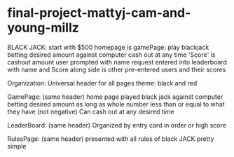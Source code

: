 # final-project-mattyj-cam-and-young-millz

BLACK JACK:
  start with $500
  homepage is gamePage:
    play blackjack
    betting desired amount
    against computer
    cash out at any time
    'Score' is cashout amount
    user prompted with name request
    entered into leaderboard with name and Score
    along side is other pre-entered users and their scores

Organization:
  Universal header for all pages
  theme: black and red


GamePage:
  (same header)
  home page
  played black jack against computer
  betting desired amount as long as whole number less than or equal to what they have
    (not negative)
  Can cash out at any desired time

LeaderBoard:
  (same header)
  Organized by entry card
  in order or high score


RulesPage:
  (same header)
  presented with all rules of black JACK
  pretty simple
